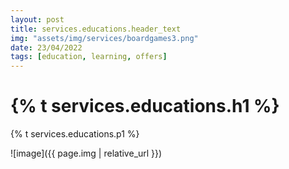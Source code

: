 ```yaml
---
layout: post
title: services.educations.header_text
img: "assets/img/services/boardgames3.png"
date: 23/04/2022
tags: [education, learning, offers]
---
```


<h1>{% t services.educations.h1 %}</h1>
<p>{% t services.educations.p1 %}</p>

![image]({{ page.img | relative_url }})